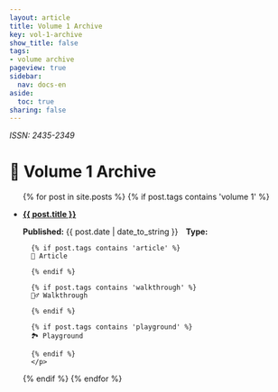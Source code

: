 ```yaml
---
layout: article
title: Volume 1 Archive
key: vol-1-archive
show_title: false
tags:
- volume archive
pageview: true
sidebar:
  nav: docs-en
aside:
  toc: true
sharing: false
---
```


*ISSN: 2435-2349*

# 🏦 Volume 1 Archive

<ul>
  {% for post in site.posts %}
  {% if post.tags contains 'volume 1' %}
  <li>
  <a href="{{ post.url }}">
    <p><b>{{ post.title }}</b></p></a>
    <p><b>Published:</b> {{ post.date | date_to_string }} <b>&nbsp;&nbsp;&nbsp;Type:   </b>

      {% if post.tags contains 'article' %} 
      📔 Article

      {% endif %}

      {% if post.tags contains 'walkthrough' %} 
      🚶‍♂️ Walkthrough

      {% endif %}
      
      {% if post.tags contains 'playground' %} 
      🏞 Playground

      {% endif %}
      </p> 
  </li>
  {% endif %}
  {% endfor %}
</ul>
